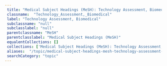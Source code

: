 ```yaml
--- 
 title: "Medical Subject Headings (MeSH): Technology Assessment, Biomedical" 
 classname:  "Technology_Assessment,_Biomedical" 
 label: "Technology Assessment, Biomedical" 
 subclassname: "null" 
 subclasslabel: "null" 
 parentclassname: "MeSH" 
 parentclasslabel: "Medical Subject Headings (MeSH)" 
 equalentCollections: [] 
 collections: ['Medical Subject Headings (MeSH): Technology Assessment, Biomedical']
 aliases:  "/topic/medical-subject-headings-mesh-technology-assessment-biomedical"  
 searchCategory: "topic" 
---
```

